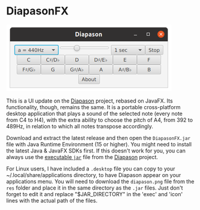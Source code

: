 # DiapasonFX

![screenshot](/screenshots/diap_sshot.png)

This is a UI update on the <a href="https://www.github.com/dimitris47/diapason">Diapason</a> project, rebased on JavaFX. Its functionality, though, remains the same. It is a portable cross-platform desktop application that plays a sound of the selected note (every note from C4 to H4), with the extra ability to choose the pitch of A4, from 392 to 489Hz, in relation to which all notes transpose accordingly.

Download and extract the latest release and then open the <code>DiapasonFX.jar</code> file with Java Runtime Environment (15 or higher). You might need to install the latest Java & JavaFX SDKs first. If this doesn't work for you, you can always use the <a href="https://github.com/dimitris47/diapason/releases/download/1.0/Diapason.jar">executable <code>jar</code></a> file from the <a href="https://www.github.com/dimitris47/diapason">Diapason</a> project.

For Linux users, I have included a <code>.desktop</code> file you can copy to your ~/.local/share/applications directory, to have Diapason appear on your applications menu. You will need to download the <code>diapason.png</code> file from the <code>res</code> folder and place it in the same directory as the <code>.jar</code> files. Just don't forget to edit it and replace "$JAR_DIRECTORY" in the 'exec' and 'icon' lines with the actual path of the files.
